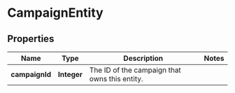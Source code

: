 
# CampaignEntity

## Properties
Name | Type | Description | Notes
------------ | ------------- | ------------- | -------------
**campaignId** | **Integer** | The ID of the campaign that owns this entity. | 



